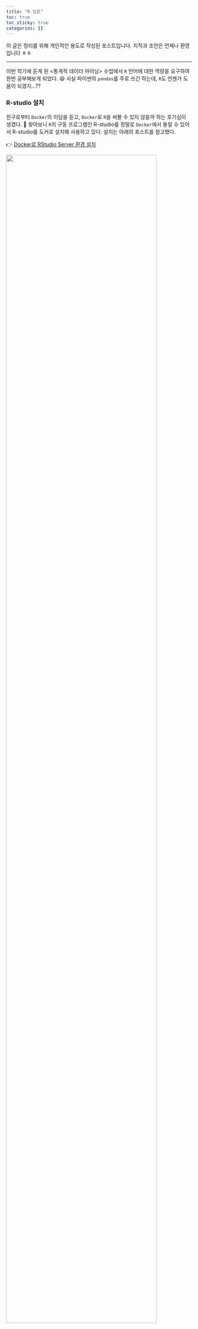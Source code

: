 ```yaml
---
title: "R 입문"
toc: true
toc_sticky: true
categories: []
---
```



이 글은 정리를 위해 개인적인 용도로 작성된 포스트입니다. 지적과 조언은 언제나 환영입니다 ㅎㅎ

<hr/>

이번 학기에 듣게 된 \<통계적 데이터 마이닝\> 수업에서 `R` 언어에 대한 역량을 요구하여 한번 공부해보게 되었다. 😆 사실 파이썬의 `pandas`를 주로 쓰긴 하는데, `R`도 언젠가 도움이 되겠지...??

### R-studio 설치

친구로부터 `Docker`의 미담을 듣고, `Docker`로 `R`을 써볼 수 있지 않을까 하는 호기심이 생겼다. 🤩 찾아보니 `R`의 구동 프로그램인 R-studio를 정말로 `Docker`에서 돌릴 수 있어서 R-studio를 도커로 설치해 사용하고 있다. 설치는 아래의 포스트를 참고했다.

👉 [Docker로 RStudio Server 환경 설치](https://emflant.tistory.com/240)

<div class="img-wrapper">
  <img src="{{ "/images/others/r-tutorial/r-tutorial-0.jpg" | relative_url }}" width="90%">
</div>

도커로 R-studio를 돌린 선택은 정말 **대만족**이다!! 도커, 앞으로도 자주 사용할 것 같다 ㅎㅎ 😘

(p.s. 위 포스트의 명령어에서 `-d`로 데몬 옵션을 줘야, 프롬프트가 종료되어도 나중에 재시작 할 수 있다!)

### R을 배워보자!

경희대 이상준 교수님의 유튜브 강좌을 보고 `R` 언어를 익혔다.

👉 [YouTube 강좌 링크](https://youtube.com/playlist?list=PLaqQvlCBe8vL739pc-jESsucndheGmQIZ)

강좌를 통해 아래와 같은 `R` 패키지들을 사용해볼 수 있었다.

- `dplyr`: 데이터를 쉽게 전처리 하게 도와주는 패키지
- `ggplot2`: 데이터를 쉽게 시각화; 산점도, 그래프, 박스 플롯 등등을 쉽게 그릴 수 있게 도와주는 패키지
- `KoNLP`: 한국어 NLP 패키지

### R로 추리 통계!!

\<기술 통계\>가 \<평균\>, \<표준편차\> 같은 기초적인 통계량에 대한 접근이라면, \<**추리 통계**\>는 추출한 표본에서 각 요소들 사이 관계; Correlation를 살펴보거나, 모집단의 특징을 추론하는 통계다. `R` 강좌에서는 자동차 연비를 중심으로 거리-연비 관계에 대한 \<산점도 scatter plot\>를 확인해보았다.

<div class="img-wrapper" style="display:flex; justify-content:center; align-items:center;">
  <img src="{{ "/images/others/r-tutorial/r-tutorial-1.jpg" | relative_url }}"  style="float:left; width:48%;"> <img src="{{ "/images/others/r-tutorial/r-tutorial-5.jpg" | relative_url }}" style="float:left; width:48%;">
</div>

<div class="img-wrapper">

</div>

### R로 텍스트 마이닝!

R의 `KoNLP` 라는 패키지를 사용해 간단한 텍스트 마이닝을 시도해보았다. 처음에 `KoNLP` 설치가 원활하지 않아 [이곳](https://hs5555.tistory.com/71)의 포스트를 참고해 설치했다. 그러나 너무 기초적인 수준의 실습을 해서 그런지 `R`로 하는 텍스트 마이닝은 그렇게 유익하진 않았다 😥

<div class="img-wrapper">
  <img src="{{ "/images/others/r-tutorial/r-tutorial-3.jpg" | relative_url }}" width="400px">
  <p><small>트윗에서 최빈도 단어에 대한 그래프다. 아쉽게도 한국어 인코딩이 깨졌다 😥</small></p>
</div>

### R로 데이터 시각화!!

그 외에 `ggplot2`를 이용해 "년도별 실직자수"의 그래프를 그리거나, 미국 내 범죄율 빈도를 지도로 시각화하는 등의 작업을 `R`로 진행해보았다.

<div class="img-wrapper" style="display:flex; justify-content:center; align-items:center;">
  <img src="{{ "/images/others/r-tutorial/r-tutorial-2.jpg" | relative_url }}"  style="float:left; width:48%;"> <img src="{{ "/images/others/r-tutorial/r-tutorial-4.jpg" | relative_url }}" style="float:left; width:48%;">
</div>

<hr/>

### R에 대한 인상

예전에 `pandas`를 사용해본 적이 있었는데, `R`에서나 `pandas`에서도 둘다 `DataFrame`이라는 개념은 동일하게 가지고 있었다! 그래서 그런지 `R`의 개념들이 그렇게 어렵지는 않았다.

지금 `R`을 배우고, HW 문제를 풀면서 자주 쓰고 있는데, 생각보다는 쓸만한 것 같다. 물론 `python`과 비교하면 확장성이 많이 떨어지지만, 그래도 데이터셋을 분석하고, 통계적으로 접근하기에는 여전히 `R`이 좋은 것 같다. 물론 대세는 `python`이 분명하지만, 아직 `R`도 함께 다룰 수 있어야 하는 것 같다.

때로는 `R`의 패키지가 좋을 때도 있고, `python`의 패키지가 좋을 때도 있었다. 결국은 둘 다 잘하는게 best 인 것 같다 😁

